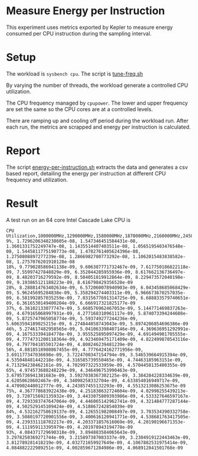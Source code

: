 # Measure Energy per Instruction 

This experiment uses metrics exported by Kepler to measure energy consumed per CPU instruction during the sampling interval.

# Setup

The workload is `sysbench cpu`. The script is [tune-freq.sh](./tune-freq.sh)

By varying the number of threads, the workload generate a controlled CPU utilization.

The CPU frequency managed by `cpupower`. The lower and upper frequency are set the same so the CPU cores are at a controlled levels.

There are ramping up and cooling off period during the workload run. After each run, the metrics are scrapped and energy per instruction is calculated.

# Report
The script [energy-per-instruction.sh](./energy-per-instruction.sh) extracts the data and generates a csv based report, detailing the energy per instruction at different CPU frequency and utilization.

# Result
A test run on an 64 core Intel Cascade Lake CPU is
```csv
CPU Utilization,1000000MHz,1290000MHz,1580000MHz,1870000MHz,2160000MHz,2450000MHz,2740000MHz,3030000MHz,3320000MHz,3610000MHz,3900000MHz,
9%, 1.7296206348238605e-08, 1.547346451584431e-08, 1.3601331752249747e-08, 1.1435514407403511e-08, 1.0565195403476548e-08, 1.5445811775190773e-08, 1.4782761405624396e-08, 1.2750808897277239e-08, 1.2866982780773292e-08, 1.1062015483838582e-08, 1.2757076201910128e-08
18%, 9.779028586941138e-09, 9.606387771732467e-09, 7.617750186822118e-09, 7.55997427848829e-09, 6.352044285955936e-09, 8.617662136736497e-09, 8.48203716279592e-09, 8.504051819912864e-09, 8.229473572040198e-09, 9.193865121188223e-09, 8.616798429356528e-09
28%, 8.288814763402634e-09, 6.572060078940903e-09, 6.043458685068429e-09, 5.96245695284838e-09, 5.358294274403311e-09, 6.966673670257035e-09, 6.581992857035259e-09, 7.0315677691314725e-09, 6.688833579740651e-09, 6.3616530149400204e-09, 6.666917321825177e-09
37%, 6.36102133077747e-09, 5.668576962467053e-09, 5.144771469837263e-09, 4.679165068997931e-09, 4.277168310961117e-09, 5.874073394244608e-09, 5.8725747965058774e-09, 5.593749277244236e-09, 5.6063594189025215e-09, 6.274844858743043e-09, 5.8974206854696386e-09
46%, 5.274617482958565e-09, 5.041063398407146e-09, 4.369636951292991e-09, 4.167533394184778e-09, 3.955525895097429e-09, 4.691494901705555e-09, 4.7774731200118364e-09, 4.923469475171409e-09, 4.822499870543116e-09, 4.797704185501724e-09, 4.808246239481239e-09
56%, 4.8818518980867455e-09, 4.7776424162771956e-09, 3.691177347036698e-09, 3.7224700347154794e-09, 3.546539664915394e-09, 4.535048481442218e-09, 4.316585739550465e-09, 4.74463185963151e-09, 4.713294238462161e-09, 4.702997322533959e-09, 4.5704458135400355e-09
65%, 4.974573688248229e-09, 4.346496753990463e-09, 3.6795736941381683e-09, 3.5927038367302125e-09, 3.384284228334639e-09, 4.62050628602467e-09, 4.34098258332704e-09, 4.633854016949717e-09, 4.470902440012777e-09, 4.243857455132293e-09, 4.5513213086253675e-09
75%, 4.367778683922438e-09, 4.251838632724604e-09, 4.02998255439213e-09, 3.720715692135932e-09, 3.4433075809393986e-09, 4.533327646597167e-09, 4.7293383747647064e-09, 4.446065142962741e-09, 4.321484777287144e-09, 4.502529145109424e-09, 4.518867242854039e-09
84%, 4.532162758619137e-09, 4.126551982008497e-09, 3.703534390332758e-09, 3.5080197720901556e-09, 3.400616120941771e-09, 4.538681763417505e-09, 4.239331118702217e-09, 4.203371857616069e-09, 4.20190196671353e-09, 4.111959113395979e-09, 4.201978943194778e-09
93%, 4.084371729690318e-09, 3.894883584065643e-09, 3.2978250369271744e-09, 3.215897387083337e-09, 3.2304919122443463e-09, 3.812789281418219e-09, 4.032721659927649e-09, 4.1067882531975414e-09, 4.084882222989251e-09, 4.002859671284986e-09, 4.068912841501768e-09
```


